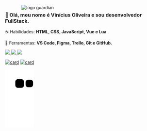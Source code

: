 <img src="gif.gif" min-width="450px" max-width="450px" width="450px" align="right" alt="logo guardian">

### 🖖 Olá, meu nome é Vinícius Oliveira e sou desenvolvedor FullStack.

<p align="left">
 ☕ Habilidades: <strong>HTML, CSS, JavaScript, Vue e Lua</strong>
</p>

<p align="left">
  💼 Ferramentas: <strong>VS Code, Figma, Trello, Git e GitHub.</strong>
</p>

<p align="left">
  <a href="https://www.instagram.com/kvini7/" alt="Instagram">
    <img src="https://img.shields.io/badge/-Instagram-6610F2?style=for-the-badge&logo=Instagram&logoColor=FFFFFF&link=https://www.instagram.com/kvini7"/>
  </a>
  
  <a href="https://www.linkedin.com/in/kvini7" alt="Linkedin">
    <img src="https://img.shields.io/badge/-Linkedin-6610F2?style=for-the-badge&logo=Linkedin&logoColor=FFFFFF&link=https://www.linkedin.com/in/kvini7"/>
  </a>
  
  <a href="https://discord.gg/k37FbZB" alt="Discord">
    <img src="https://img.shields.io/badge/-Discord-6610F2?style=for-the-badge&logo=Discord&logoColor=FFFFFF&link=https://discord.gg/k37FbZB"/>
  </a>
</p>

  [![card](https://github-readme-stats.vercel.app/api?username=kvini7&theme=dark&show_icons=true)](https://github.com/kvini7/)
  [![card](https://github-readme-stats.vercel.app/api/top-langs/?username=kvini7&hide=html&layout=compact&theme=dark)](https://github.com/kvini7/)
  
   ![Snake animation](https://github.com/kvini7/kvini7/blob/output/github-contribution-grid-snake.svg)
